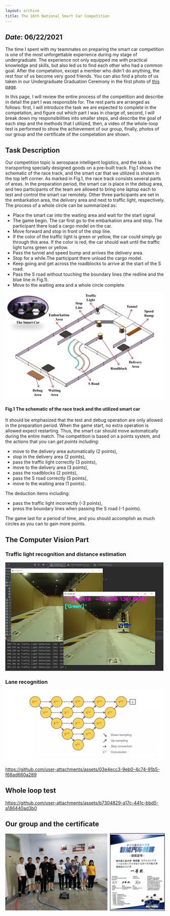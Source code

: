 ```yaml
---
layout: archive
title: The 16th National Smart Car Competition
---
```


## *Date*: 06/22/2021

The time I spent with my teammates on preparing the smart car competition is one of the most unforgettable experience during my stage of undergraduate. The experience not only equipped me with practical knowledge and skills, but also led us to find each other who had a common goal. After the competation, except a member who didn't do anything, the rest four of us become very good friends. You can also find a photo of us taken in our Undergraduate Graduation Ceremony in the first photo of [this page](/news/BA_gra.md).

In this page, I will review the entire process of the competition and describe in detail the part I was responsible for. The rest parts are arranged as follows: first, I will introduce the task we are expected to complete in the competation, and figure out which part I was in charge of, second, I will break down my responsibilities into smaller steps, and describe the goal of each step and the methods that I utilized, then, a video of the whole-loop test is performed to show the achievement of our group, finally, photos of our group and the certificate of the competation are shown.

## Task Description

Our competition topic is aerospace intelligent logistics, and the task is transporting specially designed goods on a pre-built track. Fig.1 shows the schematic of the race track, and the smart car that we utilized is shown in the top left corner. As marked in Fig.1, the race track consists several parts of areas. In the preparation period, the smart car is place in the debug area, and two participants of the team are allowed to bring one laptop each to test and control the smart car remotely. Other three participants are set in the embarkation area, the delivery area and next to traffic light, respectively. The process of a whole circle can be summarized as: 
+ Place the smart car into the waiting area and wait for the start signal
+ The game begin. The car first go to the embarkation area and stop. The participant there load a cargo model on the car.
+ Move forward and stop in front of the stop line.
+ If the color of the traffic light is green or yellow, the car could simply go through this area. If the color is red, the car should wait until the traffic light turns green or yellow.
+ Pass the tunnel and speed bump and arrives the delivery area.
+ Stop for a while.The participant there unload the cargo model.
+ Keep going and get across the roadblocks to arrive at the start of the S road.
+ Pass the S road without touching the boundary lines (the redline and the blue line in Fig.1).
+ Move to the waiting area and a whole circle complete.

<img src="/news/smart_car_imgs/road.png">

#### Fig.1 The schematic of the race track and the utilized smart car

It should be emphasized that the test and debug operation are only allowed in the preparation period. When the game start, no extra operation is allowed expect restarting. Thus, the smart car should move automatically during the entire match. The competition is based on a points system, and the actions that you can *get points* including: 
+ move to the delivery area automatically (2 points),
+ stop in the delivery area (2 points),
+ pass the traffic light correctly (3 points),
+ move to the delivery area (3 points),
+ pass the roadblocks (2 points),
+ pass the S road correctly (5 points),
+ move to the waiting area (1 points).

The deduction items including: 
+ pass the traffic light incorrectly (-3 points),
+ press the boundary lines when passing the S road (-1 points).

The game last for a period of time, and you should accomplish as much circles as you can to gain more points.





## The Computer Vision Part


### Traffic light recognition and distance estimation


<img src="/news/smart_car_imgs/traffic_light.png" width="500"/>


### Lane recognition


<img src="/news/smart_car_imgs/Unet.png" width="500"/>


https://github.com/user-attachments/assets/03e4ecc3-9eb0-4c74-91b5-f68ad660a289

## Whole loop test


https://github.com/user-attachments/assets/b7304829-a17c-441c-bbd5-a186440ad3b0


## Our group and the certificate



<img src="/news/smart_car_imgs/smart_car.png">



